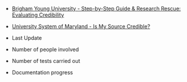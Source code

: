 - [Brigham Young University - Step-by-Step Guide & Research Rescue: Evaluating Credibility](https://guides.lib.byu.edu/c.php?g=216340&p=1428399)
- [University System of Maryland - Is My Source Credible?](https://sites.umgc.edu/library/libhow/credibility.cfm)

- Last Update
- Number of people involved
- Number of tests carried out
- Documentation progress